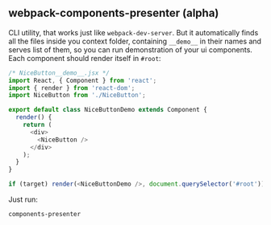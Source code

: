 webpack-components-presenter (alpha)
------------------------------------

CLI utility, that works just like `webpack-dev-server`. But it automatically
finds all the files inside you context folder, containing `__demo__` in their
names and serves list of them, so you can run demonstration of your ui
components. Each component should render itself in `#root`:

```js
/* NiceButton__demo__.jsx */
import React, { Component } from 'react';
import { render } from 'react-dom';
import NiceButton from './NiceButton';

export default class NiceButtonDemo extends Component {
  render() {
    return (
      <div>
        <NiceButton />
      </div>
    );
  }
}

if (target) render(<NiceButtonDemo />, document.querySelector('#root'));
```


Just run:

```
components-presenter
```
